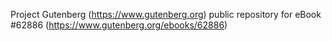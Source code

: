 Project Gutenberg (https://www.gutenberg.org) public repository for eBook #62886 (https://www.gutenberg.org/ebooks/62886)
